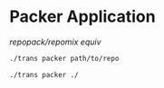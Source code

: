 # Packer Application

_repopack/repomix equiv_

```sh
./trans packer path/to/repo

./trans packer ./
```

